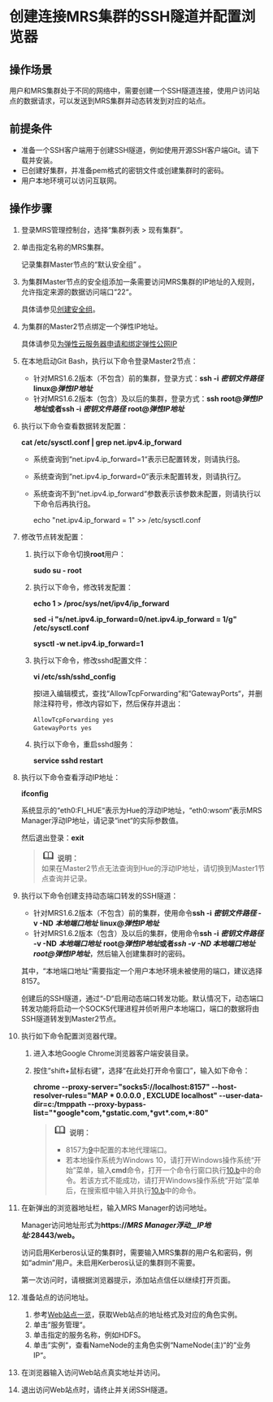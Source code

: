 # 创建连接MRS集群的SSH隧道并配置浏览器<a name="ZH-CN_TOPIC_0173178930"></a>

## 操作场景<a name="s4a7e0d6307154cbf9d34b23018da2c34"></a>

用户和MRS集群处于不同的网络中，需要创建一个SSH隧道连接，使用户访问站点的数据请求，可以发送到MRS集群并动态转发到对应的站点。

## 前提条件<a name="s843ccc0a68604f93818fce6344af36fc"></a>

-   准备一个SSH客户端用于创建SSH隧道，例如使用开源SSH客户端Git。请下载并安装。
-   已创建好集群，并准备pem格式的密钥文件或创建集群时的密码。
-   用户本地环境可以访问互联网。

## 操作步骤<a name="seb617a071f984232a97e461b5bfffe08"></a>

1.  登录MRS管理控制台，选择“集群列表  \>  现有集群“。
2.  单击指定名称的MRS集群。

    记录集群Master节点的“默认安全组” 。

3.  为集群Master节点的安全组添加一条需要访问MRS集群的IP地址的入规则，允许指定来源的数据访问端口“22“。

    具体请参见[创建安全组](https://support.huaweicloud.com/usermanual-vpc/zh-cn_topic_0013748715.html)。

4.  为集群的Master2节点绑定一个弹性IP地址。

    具体请参见[为弹性云服务器申请和绑定弹性公网IP](https://support.huaweicloud.com/usermanual-vpc/zh-cn_topic_0013748738.html)

5.  在本地启动Git Bash，执行以下命令登录Master2节点：
    -   针对MRS1.6.2版本（不包含）前的集群，登录方式：**ssh -i** _**密钥文件路径**_ **linux@**_**弹性IP地址**_
    -   针对MRS1.6.2版本（包含）及以后的集群，登录方式：**ssh root@_弹性IP地址_**或者**ssh -i** _**密钥文件路径**_ **root@**_**弹性IP地址**_

6.  执行以下命令查看数据转发配置：

    **cat /etc/sysctl.conf | grep net.ipv4.ip\_forward**

    -   系统查询到“net.ipv4.ip\_forward=1“表示已配置转发，则请执行[8](#l443dc566475c459399c4e15787485276)。
    -   系统查询到“net.ipv4.ip\_forward=0“表示未配置转发，则请执行[7](#l116ba5c37fe940bc8218c6e3989bfa2a)。
    -   系统查询不到“net.ipv4.ip\_forward“参数表示该参数未配置，则请执行以下命令后再执行[8](#l443dc566475c459399c4e15787485276)。

        echo "net.ipv4.ip\_forward = 1" \>\> /etc/sysctl.conf

7.  <a name="l116ba5c37fe940bc8218c6e3989bfa2a"></a>修改节点转发配置：
    1.  执行以下命令切换**root**用户：

        **sudo su - root**

    2.  执行以下命令，修改转发配置：

        **echo 1 \> /proc/sys/net/ipv4/ip\_forward**

        **sed -i "s/net.ipv4.ip\_forward=0/net.ipv4.ip\_forward = 1/g" /etc/sysctl.conf**

        **sysctl -w net.ipv4.ip\_forward=1**

    3.  执行以下命令，修改sshd配置文件：

        **vi /etc/ssh/sshd\_config**

        按I进入编辑模式，查找“AllowTcpForwarding“和“GatewayPorts“，并删除注释符号，修改内容如下，然后保存并退出：

        ```
        AllowTcpForwarding yes
        GatewayPorts yes
        ```

    4.  执行以下命令，重启sshd服务：

        **service sshd restart**

8.  <a name="l443dc566475c459399c4e15787485276"></a>执行以下命令查看浮动IP地址：

    **ifconfig**

    系统显示的“eth0:FI\_HUE“表示为Hue的浮动IP地址，“eth0:wsom“表示MRS Manager浮动IP地址，请记录“inet“的实际参数值。

    然后退出登录：**exit**

    >![](public_sys-resources/icon-note.gif) **说明：**   
    >如果在Master2节点无法查询到Hue的浮动IP地址，请切换到Master1节点查询并记录。  

9.  <a name="lcf3e5d4b24e645bdbb9a0100a0dca09d"></a>执行以下命令创建支持动态端口转发的SSH隧道：

    -   针对MRS1.6.2版本（不包含）前的集群，使用命令**ssh -i** **_密钥文件路径_  -v -ND** _**本地端口地址**_ **linux@_弹性IP地址_**
    -   针对MRS1.6.2版本（包含）及以后的集群，使用命令**ssh -i** **_密钥文件路径_  -v -ND** _**本地端口地址**_ **root@_弹性IP地址_**或者**_ssh -v -ND 本地端口地址 root@弹性IP地址_**，然后输入创建集群时的密码。

    其中，“本地端口地址“需要指定一个用户本地环境未被使用的端口，建议选择8157。

    创建后的SSH隧道，通过“-D“启用动态端口转发功能。默认情况下，动态端口转发功能将启动一个SOCKS代理进程并侦听用户本地端口，端口的数据将由SSH隧道转发到Master2节点。

10. 执行如下命令配置浏览器代理。
    1.  进入本地Google Chrome浏览器客户端安装目录。
    2.  <a name="l2d621fbf73a04b28a135923e3a74a4f3"></a>按住“shift+鼠标右键”，选择“在此处打开命令窗口”，输入如下命令：

        **chrome --proxy-server="socks5://localhost:8157" --host-resolver-rules="MAP \* 0.0.0.0 , EXCLUDE localhost" --user-data-dir=c:/tmppath --proxy-bypass-list="\*google\*com,\*gstatic.com,\*gvt\*.com,\*:80"**

        >![](public_sys-resources/icon-note.gif) **说明：**   
        >-   8157为[9](#lcf3e5d4b24e645bdbb9a0100a0dca09d)中配置的本地代理端口。  
        >-   若本地操作系统为Windows 10，请打开Windows操作系统“开始”菜单，输入**cmd**命令，打开一个命令行窗口执行[10.b](#l2d621fbf73a04b28a135923e3a74a4f3)中的命令。若该方式不能成功，请打开Windows操作系统“开始”菜单后，在搜索框中输入并执行[10.b](#l2d621fbf73a04b28a135923e3a74a4f3)中的命令。  


11. 在新弹出的浏览器地址栏，输入MRS Manager的访问地址。

    Manager访问地址形式为**https://_MRS Manager浮动__IP地址_:28443/web。**

    访问启用Kerberos认证的集群时，需要输入MRS集群的用户名和密码，例如“admin”用户。未启用Kerberos认证的集群则不需要。

    第一次访问时，请根据浏览器提示，添加站点信任以继续打开页面。

12. 准备站点的访问地址。
    1.  参考[Web站点一览](开源组件Web站点.md#sd893f53bb0b2400a8fe79f43dd2b7cf8)，获取Web站点的地址格式及对应的角色实例。
    2.  单击“服务管理“。
    3.  单击指定的服务名称，例如HDFS。
    4.  单击“实例“，查看NameNode的主角色实例“NameNode\(主\)“的“业务IP“。

13. 在浏览器输入访问Web站点真实地址并访问。
14. 退出访问Web站点时，请终止并关闭SSH隧道。

